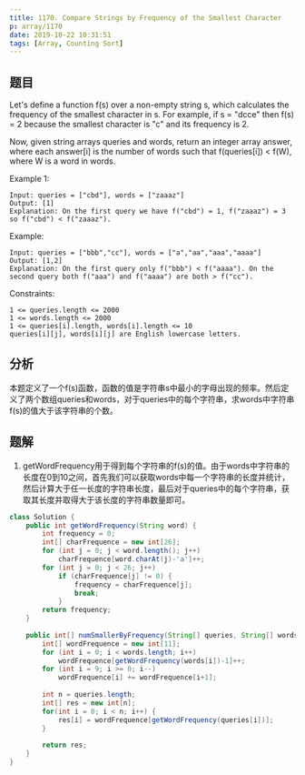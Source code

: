 ```yaml
---
title: 1170. Compare Strings by Frequency of the Smallest Character
p: array/1170
date: 2019-10-22 10:31:51
tags: [Array, Counting Sort]
---
```


## 题目

Let's define a function f(s) over a non-empty string s, which calculates the frequency of the smallest character in s. For example, if s = "dcce" then f(s) = 2 because the smallest character is "c" and its frequency is 2.

Now, given string arrays queries and words, return an integer array answer, where each answer[i] is the number of words such that f(queries[i]) < f(W), where W is a word in words.

Example 1:

``` Example
Input: queries = ["cbd"], words = ["zaaaz"]
Output: [1]
Explanation: On the first query we have f("cbd") = 1, f("zaaaz") = 3 so f("cbd") < f("zaaaz").
```

Example:

``` Example
Input: queries = ["bbb","cc"], words = ["a","aa","aaa","aaaa"]
Output: [1,2]
Explanation: On the first query only f("bbb") < f("aaaa"). On the second query both f("aaa") and f("aaaa") are both > f("cc").
```

Constraints:

``` Constraints
1 <= queries.length <= 2000
1 <= words.length <= 2000
1 <= queries[i].length, words[i].length <= 10
queries[i][j], words[i][j] are English lowercase letters.
```

## 分析

本题定义了一个f(s)函数，函数的值是字符串s中最小的字母出现的频率。然后定义了两个数组queries和words，对于queries中的每个字符串，求words中字符串f(s)的值大于该字符串的个数。

## 题解

1. getWordFrequency用于得到每个字符串的f(s)的值。由于words中字符串的长度在0到10之间，首先我们可以获取words中每一个字符串的长度并统计，然后计算大于任一长度的字符串长度，最后对于queries中的每个字符串，获取其长度并取得大于该长度的字符串数量即可。

``` java
class Solution {
    public int getWordFrequency(String word) {
        int frequency = 0;
        int[] charFrequence = new int[26];
        for (int j = 0; j < word.length(); j++)
            charFrequence[word.charAt(j)-'a']++;
        for (int j = 0; j < 26; j++)
            if (charFrequence[j] != 0) {
                frequency = charFrequence[j];
                break;
            }
        return frequency;
    }
    
    public int[] numSmallerByFrequency(String[] queries, String[] words) {
        int[] wordFrequence = new int[11];
        for (int i = 0; i < words.length; i++)
            wordFrequence[getWordFrequency(words[i])-1]++;
        for (int i = 9; i >= 0; i--)
            wordFrequence[i] += wordFrequence[i+1];
        
        int n = queries.length;
        int[] res = new int[n];
        for(int i = 0; i < n; i++) {
            res[i] = wordFrequence[getWordFrequency(queries[i])];
        }
        
        return res;
    }
}
```
